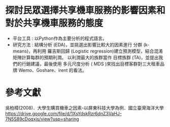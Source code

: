 # 探討民眾選擇共享機車服務的影響因素和對於共享機車服務的態度
- 平台工具 : 以Python作為主要分析的程式語言。
- 研究方法 : 結構分析 (EDA)，並挑選出影響比較大的因素進行 分群 (k-means)，再利用 羅吉斯回歸 (Logistic regression)建立預測模型，結合混淆矩陣計算每群的預期利潤。
以利潤最大的族群當作 目標族群 (TA)，並提出我們的行銷建議，最後使用 多元尺度分析 ( MDS )來找出目標客群對三大租車品牌 Wemo、Goshare、irent 的看法。
# 參考文獻
吳柏樟(2008)．大學生購買機車之因素-以屏東科技大學為例．國立臺灣海洋大學
https://drive.google.com/file/d/1XsYdskRzr6dnZ3VaHJ-7N5S89cDoqxjs/view?usp=sharing
